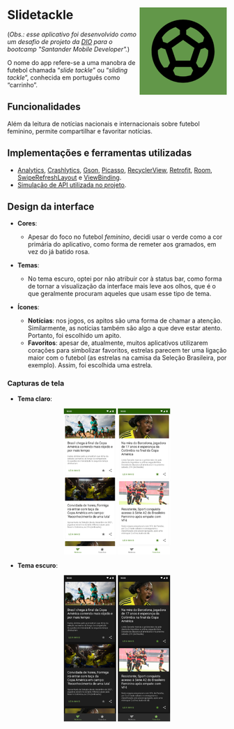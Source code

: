 # Slidetackle <img align="right" width="200" height="200" src="screenshots/st_icon.png"> 
(*Obs.: esse aplicativo foi desenvolvido como um desafio de projeto da [DIO](https://www.dio.me/) para o bootcamp "Santander Mobile Developer".*)  

O nome do app refere-se a uma manobra de futebol chamada “*slide tackle*” ou “*sliding tackle*”, conhecida em português como “carrinho”.  

## **Funcionalidades**
Além da leitura de notícias nacionais e internacionais sobre futebol feminino, permite compartilhar e favoritar notícias.

## **Implementações e ferramentas utilizadas** 
- [Analytics](https://firebase.google.com/products/analytics), 
[Crashlytics](https://firebase.google.com/products/crashlytics), 
[Gson](https://square.github.io/retrofit/), 
[Picasso](https://square.github.io/picasso/), 
[RecyclerView](https://developer.android.com/guide/topics/ui/layout/recyclerview), 
[Retrofit](https://square.github.io/retrofit/), 
[Room](https://developer.android.com/training/data-storage/room), 
[SwipeRefreshLayout](https://developer.android.com/jetpack/androidx/releases/swiperefreshlayout) 
e [ViewBinding](https://developer.android.com/topic/libraries/view-binding).
- [Simulação de API utilizada no projeto](https://github.com/gabriwls/api-slidetackle).  

## **Design da interface**
- **Cores**:
   - Apesar do foco no futebol *feminino*, decidi usar o verde como a cor primária do aplicativo, como forma de remeter aos gramados, em vez do já batido rosa.

- **Temas**:
  - No tema escuro, optei por não atribuir cor à status bar, como forma de tornar a visualização da interface mais leve aos olhos, que é o que geralmente procuram aqueles que usam esse tipo de tema.
  
- **Ícones**:
  - **Notícias**: nos jogos, os apitos são uma forma de chamar a atenção. Similarmente, as notícias também são algo a que deve estar atento. Portanto, foi escolhido um apito.  
  - **Favoritos**: apesar de, atualmente, muitos aplicativos utilizarem corações para simbolizar favoritos, estrelas parecem ter uma ligação maior com o futebol (as estrelas na camisa da Seleção Brasileira, por exemplo). Assim, foi escolhida uma estrela.
  
### Capturas de tela
- **Tema claro**:  
<p align="center">
  <img src="screenshots/light_news.png" width="120" />
  <img src="screenshots/light_favorites.png" width="120" /> 
</p>  

- **Tema escuro**:
<p align="center">
  <img src="screenshots/dark_news.png" width="120" />
  <img src="screenshots/dark_favorites.png" width="120" /> 
</p>
